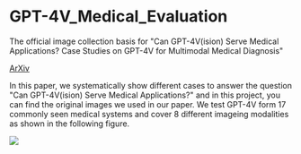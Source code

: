 # GPT-4V_Medical_Evaluation
The official image collection basis for "Can GPT-4V(ision) Serve Medical Applications? Case Studies on GPT-4V for Multimodal Medical Diagnosis"

[ArXiv]()

In this paper, we systematically show different cases to answer the question "Can GPT-4V(ision) Serve Medical Applications?" and in this project, you can find the original images we used in our paper. We test GPT-4V form 17 commonly seen medical systems and cover 8 different imageing modalities as shown in the following figure.

<img src="https://github.com/chaoyi-wu/GPT-4V_Medical_Evaluation/blob/main/teaser.png"/>


